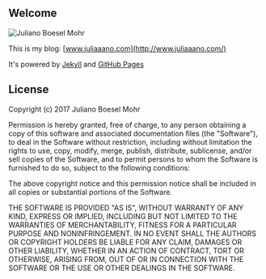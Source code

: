 ## Welcome

![Juliano Boesel Mohr](http://cdn.juliaaano.com/images/juliano-boesel-mohr-192x192.jpg)

This is my blog: [www.juliaaano.com](http://www.juliaaano.com/)

It's powered by [Jekyll](https://jekyllrb.com/) and [GitHub Pages](https://pages.github.com/)


## License

Copyright (c) 2017 Juliano Boesel Mohr

Permission is hereby granted, free of charge, to any person obtaining a copy
of this software and associated documentation files (the "Software"), to deal
in the Software without restriction, including without limitation the rights
to use, copy, modify, merge, publish, distribute, sublicense, and/or sell
copies of the Software, and to permit persons to whom the Software is
furnished to do so, subject to the following conditions:

The above copyright notice and this permission notice shall be included in all
copies or substantial portions of the Software.

THE SOFTWARE IS PROVIDED "AS IS", WITHOUT WARRANTY OF ANY KIND, EXPRESS OR
IMPLIED, INCLUDING BUT NOT LIMITED TO THE WARRANTIES OF MERCHANTABILITY,
FITNESS FOR A PARTICULAR PURPOSE AND NONINFRINGEMENT. IN NO EVENT SHALL THE
AUTHORS OR COPYRIGHT HOLDERS BE LIABLE FOR ANY CLAIM, DAMAGES OR OTHER
LIABILITY, WHETHER IN AN ACTION OF CONTRACT, TORT OR OTHERWISE, ARISING FROM,
OUT OF OR IN CONNECTION WITH THE SOFTWARE OR THE USE OR OTHER DEALINGS IN THE
SOFTWARE.
